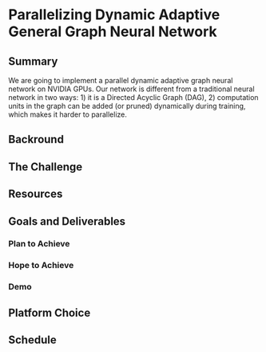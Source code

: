# Parallelizing Dynamic Adaptive General Graph Neural Network 

## Summary
We are going to implement a parallel dynamic adaptive graph neural network on NVIDIA GPUs. Our network is different from a traditional neural network in two ways: 1) it is a Directed Acyclic Graph (DAG), 2) computation units in the graph can be added (or pruned) dynamically during training, which makes it harder to parallelize.

## Backround


## The Challenge


## Resources


## Goals and Deliverables

### Plan to Achieve
### Hope to Achieve
### Demo

## Platform Choice

## Schedule
